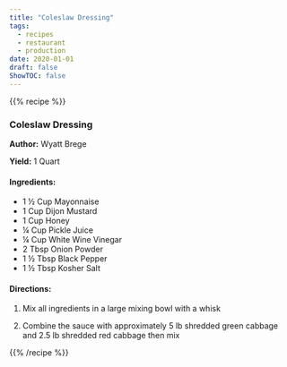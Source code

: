 ```yaml
---
title: "Coleslaw Dressing"
tags:
  - recipes
  - restaurant
  - production
date: 2020-01-01 
draft: false
ShowTOC: false
---
```


{{% recipe %}}

### Coleslaw Dressing

**Author:** Wyatt Brege

**Yield:** 1 Quart 

#### Ingredients:

- 1 ½ Cup Mayonnaise
- 1 Cup Dijon Mustard
- 1 Cup Honey
- ¼ Cup Pickle Juice
- ¼ Cup White Wine Vinegar
- 2 Tbsp Onion Powder
- 1 ½ Tbsp Black Pepper
- 1 ½ Tbsp Kosher Salt

#### Directions:

1.  Mix all ingredients in a large mixing bowl with a whisk

2.  Combine the sauce with approximately 5 lb shredded green cabbage and
    2.5 lb shredded red cabbage then mix



{{% /recipe %}}
